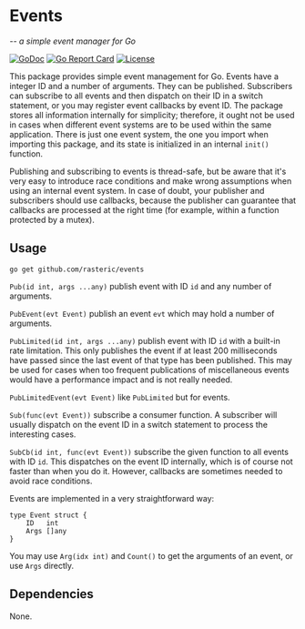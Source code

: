# Events
*-- a simple event manager for Go*

[![GoDoc](https://godoc.org/github.com/rasteric/minidb/go?status.svg)](https://godoc.org/github.com/rasteric/events)
[![Go Report Card](https://goreportcard.com/badge/github.com/rasteric/minidb)](https://goreportcard.com/report/github.com/rasteric/events)
[![License](https://img.shields.io/badge/License-BSD%203--Clause-blue.svg)](https://opensource.org/licenses/BSD-3-Clause)

This package provides simple event management for Go. Events have a integer ID and a number of arguments. They can be published. Subscribers can subscribe to all events and then dispatch on their ID in a switch statement, or you may register event callbacks by event ID. The package stores all information internally for simplicity; therefore, it ought not be used in cases when different event systems are to be used within the same application. There is just one event system, the one you import when importing this package, and its state is initialized in an internal `init()` function.

Publishing and subscribing to events is thread-safe, but be aware that it's very easy to introduce race conditions and make wrong assumptions when using an internal event system. In case of doubt, your publisher and subscribers should use callbacks, because the publisher can guarantee that callbacks are processed at the right time (for example, within a function protected by a mutex).

## Usage

`go get github.com/rasteric/events`

`Pub(id int, args ...any)` publish event with ID `id` and any number of arguments.

`PubEvent(evt Event)` publish an event `evt` which may hold a number of arguments.

`PubLimited(id int, args ...any)` publish event with ID `id` with a built-in rate limitation. This only publishes the event if at least 200 milliseconds have passed since the last event of that type has been published. This may be used for cases when too frequent publications of miscellaneous events would have a performance impact and is not really needed.

`PubLimitedEvent(evt Event)` like `PubLimited` but for events.

`Sub(func(evt Event))` subscribe a consumer function. A subscriber will usually dispatch on the event ID in a switch statement to process the interesting cases.

`SubCb(id int, func(evt Event))` subscribe the given function to all events with ID `id`. This dispatches on the event ID internally, which is of course not faster than when you do it. However, callbacks are sometimes needed to avoid race conditions.

Events are implemented in a very straightforward way:

```
type Event struct {
	ID   int
	Args []any
}
```

You may use `Arg(idx int)` and `Count()` to get the arguments of an event, or use `Args` directly.

## Dependencies

None.